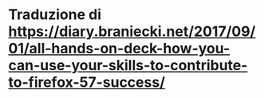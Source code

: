 # Traduzione di https://diary.braniecki.net/2017/09/01/all-hands-on-deck-how-you-can-use-your-skills-to-contribute-to-firefox-57-success/

